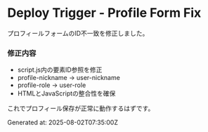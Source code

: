 # Deploy Trigger - Profile Form Fix

プロフィールフォームのID不一致を修正しました。

### 修正内容
- script.js内の要素ID参照を修正
- profile-nickname → user-nickname
- profile-role → user-role
- HTMLとJavaScriptの整合性を確保

これでプロフィール保存が正常に動作するはずです。

Generated at: 2025-08-02T07:35:00Z